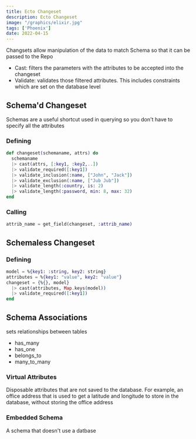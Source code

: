 ```yaml
---
title: Ecto Changeset
description: Ecto Changeset
image: "/graphics/elixir.jpg"
tags: ['Phoenix']
date: 2022-04-15
---
```



Changsets allow manipulation of the data to match Schema so that it can be passed to the Repo

- Cast: filters the parameters with the attributes to be accepted into the changeset
- Validate: validates those filtered attributes. This includes constraints which are set on the database level


<!-- @primary_key
    @primary_key {:uuid, :binary_id, autogenerate: true}

@schema_prefix
@foreign_key_type
@timestamp_opts
 -->


<!-- Creates a changeset named-struct from the changeset settings based on change:

`def change_tablename(%Tablename{} = tablename, attrs \\ %{}), do: Tablename.changeset(tablename, attrs)` -->


<!-- Functional programming is continuous where each function is connected to each other with the and the main advantage is that the state management.  -->

<!-- Object-oriented programming is not continuous. Functions are split into objects. This makes it easy for the mind.  -->

## Schema'd Changeset

Schemas are a useful shortcut used in querying so you don't have to specify all the attributes 


### Defining 

``` elixir
def changeset(schemaname, attrs) do
  schemaname
  |> cast(attrs, [:key1, :key2,..])
  |> validate_required([:key1])
  |> validate_inclusion(:name, ["John", "Jack"])
  |> validate_exclusion(:name, ["Jub Jub"])
  |> validate_length(:country, is: 2)
  |> validate_length(:password, min: 8, max: 32)
end
```


### Calling

``` elixir
attrib_name = get_field(changeset, :attrib_name)
```


## Schemaless Changeset

### Defining

``` elixir    
model = %{key1: :string, key2: string} 
attributes = %{key1: "value", key2: "value"}    
changeset = {%{}, model}
  |> cast(attributes, Map.keys(model))
  |> validate_required([:key1])
end
```


## Schema Associations 

sets relationships between tables 

- has_many
- has_one
- belongs_to
- many_to_many


### Virtual Attributes

Disposable attributes that are not saved to the database. For example, an office address that is used to get a latitude and longitude to store in the database, without storing the office address

### Embedded Schema

A schema that doesn't use a datbase

